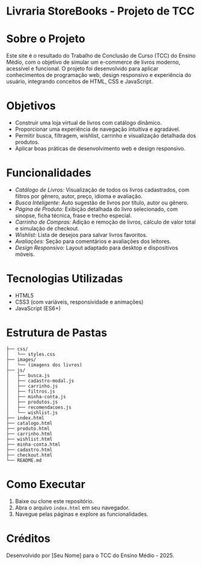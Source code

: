 # Livraria StoreBooks - Projeto de TCC

# Sobre o Projeto

Este site é o resultado do Trabalho de Conclusão de Curso (TCC) do Ensino Médio, com o objetivo de simular um e-commerce de livros moderno, acessível e funcional. O projeto foi desenvolvido para aplicar conhecimentos de programação web, design responsivo e experiência do usuário, integrando conceitos de HTML, CSS e JavaScript.

# Objetivos
- Construir uma loja virtual de livros com catálogo dinâmico.
- Proporcionar uma experiência de navegação intuitiva e agradável.
- Permitir busca, filtragem, wishlist, carrinho e visualização detalhada dos produtos.
- Aplicar boas práticas de desenvolvimento web e design responsivo.

# Funcionalidades
- *Catálogo de Livros:* Visualização de todos os livros cadastrados, com filtros por gênero, autor, preço, idioma e avaliação.
- *Busca Inteligente:* Auto sugestão de livros por título, autor ou gênero.
- *Página de Produto:* Exibição detalhada do livro selecionado, com sinopse, ficha técnica, frase e trecho especial.
- *Carrinho de Compras:* Adição e remoção de livros, cálculo de valor total e simulação de checkout.
- *Wishlist:* Lista de desejos para salvar livros favoritos.
- *Avaliações:* Seção para comentários e avaliações dos leitores.
- *Design Responsivo:* Layout adaptado para desktop e dispositivos móveis.

# Tecnologias Utilizadas
- HTML5
- CSS3 (com variáveis, responsividade e animações)
- JavaScript (ES6+)

# Estrutura de Pastas
```
├── css/
│   └── styles.css
├── images/
│   └── (imagens dos livros)
├── js/
│   ├── busca.js
│   ├── cadastro-modal.js
│   ├── carrinho.js
│   ├── filtros.js
│   ├── minha-conta.js
│   ├── produtos.js
│   ├── recomendacoes.js
│   └── wishlist.js
├── index.html
├── catalogo.html
├── produto.html
├── carrinho.html
├── wishlist.html
├── minha-conta.html
├── cadastro.html
├── checkout.html
└── README.md
```

# Como Executar
1. Baixe ou clone este repositório.
2. Abra o arquivo `index.html` em seu navegador.
3. Navegue pelas páginas e explore as funcionalidades.

# Créditos
Desenvolvido por [Seu Nome] para o TCC do Ensino Médio - 2025.